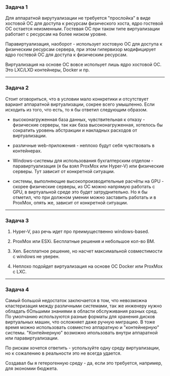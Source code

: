 ### Задача 1  
Для аппаратной вирутуализации не требуется "прослойка" в виде хостовой ОС для доступа к ресурсам физического хоста, ядро гостевой ОС остается неизменным. Гостевая ОС при таком типе виртуализации работает с ресурсам на более низком уровне. 
   
Паравиртуализация, наоборот - использует хостовую ОС для доступа к физическим ресурсам сервера, при этом гипервизор модифицирует ядро гостевой ОС для доступа к физическим ресурсам.  
  
Виртуализация на основе ОС вовсе испольует лишь ядро хостовой ОС. Это LXC/LXD контейнеры, Docker и пр. 

---
### Задача 2
Стоит оговориться, что в условии мало конкретики и отсутствует вариант аппаратной виртуализации, сокрее всего умышленно. Если исходить из того, что есть, то я бы ответил следующим образом.

- высоконагруженная база данных, чувствительная к отказу - физические серверы, так как база высоконагруженная, хотелось бы сократить уровень абстракции и накладных расходов от виртуализации.
  
- различные web-приложения - неплохо будут себя чувствовать в контейнерах.
  
- Windows-системы для использования бухгалтерским отделом - паравиртуализация (я бы взял ProxMox или Hyper-V) или физические серверы. Тут зависит от конкретной ситуации.
  
- системы, выполняющие высокопроизводительные расчёты на GPU - скорее физические серверы, из ОС можно напрямую работать с GPU, в виртуальной среде это будет затруднительно. Но я бы отметил, что при должном умении можно заставить работать и в ProxMox, опять же, зависит от конкретной ситуации.

---
### Задача 3
1. Hyper-V, раз речь идет про преимущественно windows-based.  
  
2. ProxMox или ESXi. Бесплатные решения и небольшое кол-во ВМ.  
  
3. Xen. Бесплатное решение, но насчет максимальной совместимости с windows не уверен.  
  
4. Неплохо подойдет виртуализация на основе ОС Docker или ProxMox с LXC.

---
### Задача 4
Самый большой недостаток заключается в том, что невозможна кластеризация между различными системами, так же инженеру нужно обладать бОльшими знаниями в области обслуживания разных сред. По умолчанию используются разные форматы для хранения дисков виртуальных машин, что осложняет даже ручную миграцию. В тоже время можно использовать совместно аппаратную и "контейнерную" системы. "Контейнерную" возможно ипользовать внутри аппаратной или паравиртуализации.  

По рискам хочется ответить - успользуйте одну среду виртуализации, но к сожалению в реальности это не всегда удается.  

Создавал бы я гетерогенную среду - да, если это требуется, например, для экономии бюджета.